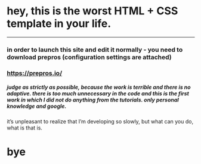# hey, this is the worst HTML + CSS template in your life. 
---

### in order to launch this site and edit it normally - you need to download prepros (configuration settings are attached)
### https://prepros.io/


##### judge as strictly as possible, because the work is terrible and there is no adaptive. there is too much unnecessary in the code and this is the first work in which I did not do anything from the tutorials. only personal knowledge and google.

it’s unpleasant to realize that I’m developing so slowly, but what can you do, what is that is.


# bye